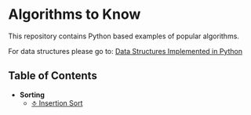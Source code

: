 # Algorithms to Know

This repository contains Python based examples of popular algorithms.

For data structures please go to: [Data Structures Implemented in Python](https://github.com/raghavsaboo/data-structures)

## Table of Contents

- **Sorting**
  - [⎀ Insertion Sort](sorting/insertion-sort/)
